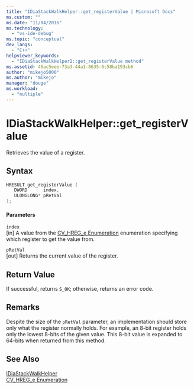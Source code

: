 ```yaml
---
title: "IDiaStackWalkHelper::get_registerValue | Microsoft Docs"
ms.custom: ""
ms.date: "11/04/2016"
ms.technology: 
  - "vs-ide-debug"
ms.topic: "conceptual"
dev_langs: 
  - "C++"
helpviewer_keywords: 
  - "IDiaStackWalkHelper2::get_registerValue method"
ms.assetid: 46ac5eee-73a3-44a1-8635-6c58ba193cb6
author: "mikejo5000"
ms.author: "mikejo"
manager: "douge"
ms.workload: 
  - "multiple"
---
```

# IDiaStackWalkHelper::get_registerValue
Retrieves the value of a register.  
  
## Syntax  
  
```C++  
HRESULT get_registerValue (   
   DWORD      index,  
   ULONGLONG* pRetVal  
);  
```  
  
#### Parameters  
 `index`  
 [in] A value from the [CV_HREG_e Enumeration](../../debugger/debug-interface-access/cv-hreg-e.md) enumeration specifying which register to get the value from.  
  
 `pRetVal`  
 [out] Returns the current value of the register.  
  
## Return Value  
 If successful, returns `S_OK`; otherwise, returns an error code.  
  
## Remarks  
 Despite the size of the `pRetVal` parameter, an implementation should store only what the register normally holds. For example, an 8-bit register holds only the lowest 8-bits of the given value. This 8-bit value is expanded to 64-bits when returned from this method.  
  
## See Also  
 [IDiaStackWalkHelper](../../debugger/debug-interface-access/idiastackwalkhelper.md)   
 [CV_HREG_e Enumeration](../../debugger/debug-interface-access/cv-hreg-e.md)